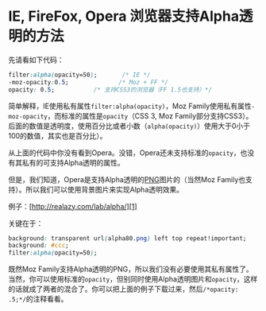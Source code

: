# IE, FireFox, Opera 浏览器支持Alpha透明的方法

先请看如下代码：

```css
filter:alpha(opacity=50);       /* IE */
-moz-opacity:0.5;              /* Moz + FF */
opacity: 0.5;           /* 支持CSS3的浏览器（FF 1.5也支持）*/
```

简单解释，IE使用私有属性`filter:alpha(opacity)`，Moz Family使用私有属性`-moz-opacity`，而标准的属性是`opacity`（CSS 3, Moz Family部分支持CSS3）。后面的数值是透明度，使用百分比或者小数（`alpha(opacity)`）使用大于0小于100的数值，其实也是百分比）。

从上面的代码中你没有看到Opera。没错，Opera还未支持标准的`opacity`，也没有其私有的可支持Alpha透明的属性。

但是，我们知道，Opera是支持Alpha透明的[PNG][0]图片的（当然Moz Family也支持）。所以我们可以使用背景图片来实现Alpha透明效果。

例子：[http://realazy.com/lab/alpha/][1]

关键在于：

```css
background: transparent url(alpha80.png) left top repeat!important;
background: #ccc;
filter:alpha(opacity=50);
```

既然Moz Family支持Alpha透明的PNG，所以我们没有必要使用其私有属性了。当然，你可以使用标准的`opacity`，但别同时使用Alpha透明图片和`opacity`，这样的话就成了两者的混合了。你可以把上面的例子下载过来，然后`/*opacity: .5;*/`的注释看看。

[0]: http://www.libpng.org/pub/png/
[1]: http://realazy.com/lab/alpha/
